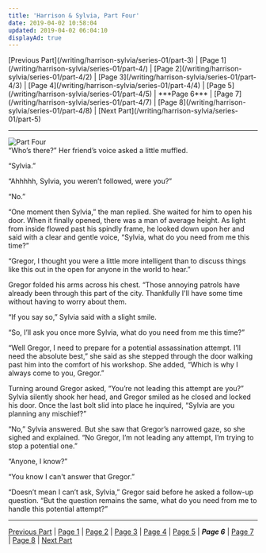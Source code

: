 ```yaml
---
title: 'Harrison & Sylvia, Part Four'
date: 2019-04-02 10:58:04
updated: 2019-04-02 06:04:10
displayAd: true
---
```

<p class="center">[Previous Part](/writing/harrison-sylvia/series-01/part-3) | [Page 1](/writing/harrison-sylvia/series-01/part-4/) | [Page 2](/writing/harrison-sylvia/series-01/part-4/2) | [Page 3](/writing/harrison-sylvia/series-01/part-4/3) | [Page 4](/writing/harrison-sylvia/series-01/part-4/4) | [Page 5](/writing/harrison-sylvia/series-01/part-4/5) | <span class="current-page">***Page 6***</span> | [Page 7](/writing/harrison-sylvia/series-01/part-4/7) | [Page 8](/writing/harrison-sylvia/series-01/part-4/8) | [Next Part](/writing/harrison-sylvia/series-01/part-5) </p><hr class="clear-both center-fade"/><div class="embedded-image-right"><img src="/writing/harrison-sylvia/series-01/part-4/hs104.jpg" alt="Part Four" style="max-height: 275px;"/></div>“Who’s there?” Her friend’s voice asked a little muffled.

“Sylvia.”

“Ahhhhh, Sylvia, you weren’t followed, were you?”

“No.”

“One moment then Sylvia,” the man replied. She waited for him to open his door. When it finally opened, there was a man of average height. As light from inside flowed past his spindly frame, he looked down upon her and said with a clear and gentle voice, “Sylvia, what do you need from me this time?”

“Gregor, I thought you were a little more intelligent than to discuss things like this out in the open for anyone in the world to hear.”

Gregor folded his arms across his chest. “Those annoying patrols have already been through this part of the city. Thankfully I'll have some time without having to worry about them.

“If you say so,” Sylvia said with a slight smile.

“So, I’ll ask you once more Sylvia, what do you need from me this time?”

“Well Gregor, I need to prepare for a potential assassination attempt. I’ll need the absolute best,” she said as she stepped through the door walking past him into the comfort of his workshop. She added, “Which is why I always come to you, Gregor.”

Turning around Gregor asked, “You’re not leading this attempt are you?” Sylvia silently shook her head, and Gregor smiled as he closed and locked his door. Once the last bolt slid into place he inquired, “Sylvia are you planning any mischief?”

“No,” Sylvia answered. But she saw that Gregor’s narrowed gaze, so she sighed and explained. “No Gregor, I’m not leading any attempt, I’m trying to stop a potential one.”

“Anyone, I know?”

“You know I can't answer that Gregor.”

“Doesn’t mean I can’t ask, Sylvia,” Gregor said before he asked a follow-up question. “But the question remains the same, what do you need from me to handle this potential attempt?”<hr class="clear-both center-fade"/><p class="center">[Previous Part](/writing/harrison-sylvia/series-01/part-3) | [Page 1](/writing/harrison-sylvia/series-01/part-4/) | [Page 2](/writing/harrison-sylvia/series-01/part-4/2) | [Page 3](/writing/harrison-sylvia/series-01/part-4/3) | [Page 4](/writing/harrison-sylvia/series-01/part-4/4) | [Page 5](/writing/harrison-sylvia/series-01/part-4/5) | <span class="current-page">***Page 6***</span> | [Page 7](/writing/harrison-sylvia/series-01/part-4/7) | [Page 8](/writing/harrison-sylvia/series-01/part-4/8) | [Next Part](/writing/harrison-sylvia/series-01/part-5) </p>